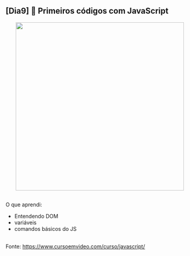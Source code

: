 ## [Dia9] 👾 Primeiros códigos com JavaScript
<div align="center">
  <img height="450em" src="https://user-images.githubusercontent.com/99842806/162139462-e706dd17-98fe-46cc-81a1-3e8f9b0c0331.gif"/>
</div>

##

O que aprendi:

- Entendendo DOM
 - variáveis
 - comandos básicos do JS


##

Fonte:
https://www.cursoemvideo.com/curso/javascript/
